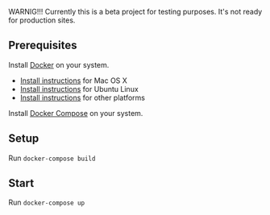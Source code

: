 WARNIG!!!
Currently this is a beta project for testing purposes.
It's not ready for production sites.

## Prerequisites

Install [Docker](https://www.docker.com/) on your system.

* [Install instructions](https://docs.docker.com/installation/mac/) for Mac OS X
* [Install instructions](https://docs.docker.com/installation/ubuntulinux/) for Ubuntu Linux
* [Install instructions](https://docs.docker.com/installation/) for other platforms

Install [Docker Compose](http://docs.docker.com/compose/) on your system.

## Setup

Run `docker-compose build`

## Start

Run `docker-compose up` 
